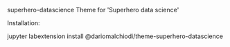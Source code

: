 superhero-datascience
Theme for 'Superhero data science'

Installation:

jupyter labextension install @dariomalchiodi/theme-superhero-datascience
